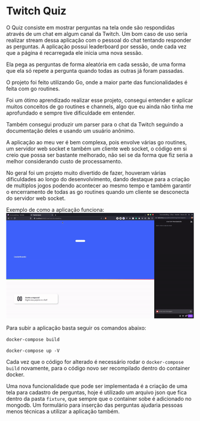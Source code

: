 # Twitch Quiz

O Quiz consiste em mostrar perguntas na tela onde são respondidas através de um chat em algum canal da Twitch. Um bom caso de uso seria realizar stream dessa aplicação com o pessoal do chat tentando responder as perguntas. A aplicação possui leaderboard por sessão, onde cada vez que a página é recarregada ele inicia uma nova sessão.

Ela pega as perguntas de forma aleatória em cada sessão, de uma forma que ela só repete a pergunta quando todas as outras já foram passadas.

O projeto foi feito utilizando Go, onde a maior parte das funcionalidades é feita com go routines.

Foi um ótimo aprendizado realizar esse projeto, consegui entender e aplicar muitos conceitos de go routines e channels, algo que eu ainda não tinha me aprofundado e sempre tive dificuldade em entender.

Também consegui produzir um parser para o chat da Twitch seguindo a documentação deles e usando um usuário anônimo.

A aplicação ao meu ver é bem complexa, pois envolve várias go routines, um servidor web socket e também um cliente web socket, o código em si creio que possa ser bastante melhorado, não sei se da forma que fiz seria a melhor considerando custo de processamento.

No geral foi um projeto muito divertido de fazer, houveram várias dificuldades ao longo do desenvolvimento, dando destaque para a criação de multiplos jogos podendo acontecer ao mesmo tempo e também garantir o encerramento de todas as go routines quando um cliente se desconecta do servidor web socket.

Exemplo de como a aplicação funciona:
![demonstração](./screenshots/demo.gif)

Para subir a aplicação basta seguir os comandos abaixo:

```
docker-compose build
```
```
docker-compose up -V
```

Cada vez que o código for alterado é necessário rodar o `docker-compose build` novamente, para o código novo ser recompilado dentro do container docker.

Uma nova funcionalidade que pode ser implementada é a criação de uma tela para cadastro de perguntas, hoje é utilizado um arquivo json que fica dentro da pasta `fixture`, que sempre que o container sobe é adicionado no mongodb. Um formulário para inserção das perguntas ajudaria pessoas menos técnicas a utilizar a aplicação também.

